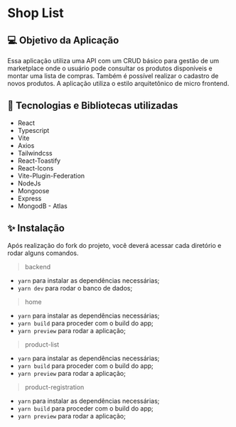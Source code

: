 # Shop List

## 💻 Objetivo da Aplicação

Essa aplicação utiliza uma API com um CRUD básico para gestão de um marketplace onde o usuário pode consultar os produtos disponíveis e montar uma lista de compras. Também é possível realizar o cadastro de novos produtos. A aplicação utiliza o estilo arquitetônico de micro frontend.

## 🔨 Tecnologias e Bibliotecas utilizadas

- React
- Typescript
- Vite
- Axios
- Tailwindcss
- React-Toastify
- React-Icons
- Vite-Plugin-Federation
- NodeJs
- Mongoose
- Express
- MongodB - Atlas

## ✨ Instalação

Após realização do fork do projeto, você deverá acessar cada diretório e rodar alguns comandos.

> backend

- `yarn` para instalar as dependências necessárias;
- `yarn dev` para rodar o banco de dados;

> home 

- `yarn` para instalar as dependências necessárias;
- `yarn build` para proceder com o build do app;
- `yarn preview` para rodar a aplicação;

> product-list

- `yarn` para instalar as dependências necessárias;
- `yarn build` para proceder com o build do app;
- `yarn preview` para rodar a aplicação;

> product-registration

- `yarn` para instalar as dependências necessárias;
- `yarn build` para proceder com o build do app;
- `yarn preview` para rodar a aplicação;